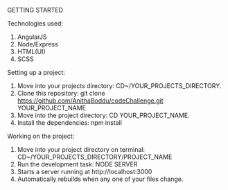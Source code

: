 GETTING STARTED



Technologies used:

1. AngularJS
2. Node/Express
3. HTML(UI)
4. SCSS


Setting up a project:

1. Move into your projects directory: CD~/YOUR_PROJECTS_DIRECTORY.
2. Clone this repository: git clone https://github.com/AnithaBoddu/codeChallenge.git YOUR_PROJECT_NAME
3. Move into the project directory: CD YOUR_PROJECT_NAME.
4. Install the dependencies: 
    npm install 



Working on the project:

1. Move into your project directory on terminal: CD~/YOUR_PROJECTS_DIRECTORY/PROJECT_NAME
2. Run the development task: NODE SERVER
3. Starts a server running at http://localhost:3000
4. Automatically rebuilds when any one of your files change.

